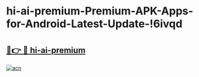 # hi-ai-premium-Premium-APK-Apps-for-Android-Latest-Update-!6ivqd

# <h2><a href="https://5ygexu.esa.edu.pl?title=hi-ai-premium&ref=6ivqd">🔗👉 🔴 hi-ai-premium</a></h2>

[![acn](https://github.com/user-attachments/assets/0f9c940e-d8b0-45ae-aac7-cd30a18b3e1c)](https://5ygexu.esa.edu.pl?title=hi-ai-premium&ref=6ivqd)

